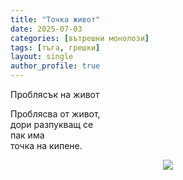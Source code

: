 ```yaml
---
title: "Точка живот"
date: 2025-07-03
categories: [вътрешни монолози]
tags: [тъга, грешки]
layout: single
author_profile: true
---
```

<div class="poem2">

Проблясък на живот <br/>

Проблясва от живот,<br/>
дори разпукващ се <br/>
пак има<br/>
точка на кипене.<br/>
</div>
<p align="center">
  <img src="{{ site.baseurl }}/assets/images/tochka.jpg">
</p>